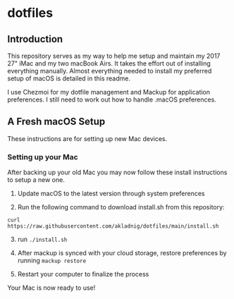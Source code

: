 # dotfiles

## Introduction

This repository serves as my way to help me setup and maintain my 2017 27" iMac and my two macBook Airs. It takes the effort out of installing everything manually. Almost everything needed to install my preferred setup of macOS is detailed in this readme.

I use Chezmoi for my dotfile management and Mackup for application preferences. I still need to work out how to handle .macOS preferences.

## A Fresh macOS Setup

These instructions are for setting up new Mac devices.

### Setting up your Mac

After backing up your old Mac you may now follow these install instructions to setup a new one.

1. Update macOS to the latest version through system preferences

2. Run the following command to download install.sh from this repository:
```
curl https://raw.githubusercontent.com/akladnig/dotfiles/main/install.sh
```
3. run `./install.sh`

4. After mackup is synced with your cloud storage, restore preferences by running `mackup restore`
5. Restart your computer to finalize the process

Your Mac is now ready to use!
